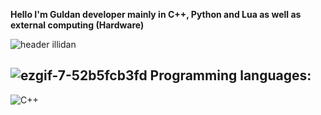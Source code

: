 
**Hello I'm Guldan developer mainly in C++, Python and Lua as well as external computing (Hardware)**




![header illidan](https://user-images.githubusercontent.com/98873011/152193823-bf64b0bf-fb59-444b-879d-1059155690e7.gif)

## ![ezgif-7-52b5fcb3fd](https://user-images.githubusercontent.com/98873011/152515128-2ced3104-b2b5-4525-b0c3-3741cff55802.gif)  Programming languages:


![C++](https://img.shields.io/badge/c++-%2300599C.svg?style=for-the-badge&logo=c%2B%2B&logoColor=white)


